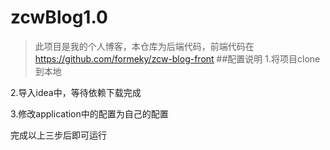 # zcwBlog1.0
>此项目是我的个人博客，本仓库为后端代码，前端代码在 https://github.com/formeky/zcw-blog-front
##配置说明
1.将项目clone到本地

2.导入idea中，等待依赖下载完成

3.修改application中的配置为自己的配置

完成以上三步后即可运行
